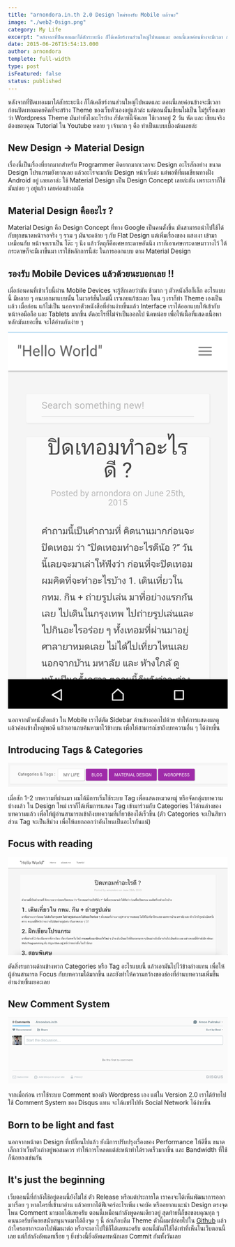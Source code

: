 ```yaml
---
title: "arnondora.in.th 2.0 Design ใหม่รองรับ Mobile แล้วนะ"
image: "./web2-0sign.png"
category: My Life
excerpt: "หลังจากที่ปิดเทอมมาได้สักระยะนึง ก็ได้เคลียร์งานส่วนใหญ่ไปหมดและ ตอนนี้เลยค่อนข้างจะมีเวลา ก่อนปิดเทอมเคยคิดที่จะสร้าง Theme ของเว็บตัวเองอยู่แล้วล่ะ แต่ตอนนั้นเขียนไม่เป็น ไม่รู้เรื่องเลยว่า Wordpress Theme มันทำยังไงอะไรบ้าง สัปดาห์นี้จัดเลย ใช้..."
date: 2015-06-26T15:54:13.000
author: arnondora
templete: full-width
type: post
isFeatured: false
status: published
---
```


หลังจากที่ปิดเทอมมาได้สักระยะนึง ก็ได้เคลียร์งานส่วนใหญ่ไปหมดและ ตอนนี้เลยค่อนข้างจะมีเวลา ก่อนปิดเทอมเคยคิดที่จะสร้าง Theme ของเว็บตัวเองอยู่แล้วล่ะ แต่ตอนนั้นเขียนไม่เป็น ไม่รู้เรื่องเลยว่า Wordpress Theme มันทำยังไงอะไรบ้าง สัปดาห์นี้จัดเลย ใช้เวลาอยู่ 2 วัน หัด และ เขียนจริง ต้องขอบคุณ Tutorial ใน Youtube หลาย ๆ เจ้ามาก ๆ คือ ทำเป็นแบบเบื้องต้นเลยล่ะ

## New Design -> Material Design
เรื่องนี้เป็นเรื่องที่ยากมากสำหรับ Programmer คิดยากมากเวลาจะ Design อะไรสักอย่าง ขนาด Design โปรแกรมยังยากเลย แล้วอะไรจะมากับ Design หน้าเว็บล่ะ แต่พอทีที่ผมเขียนทางฝั่ง Android อยู่ เลยเอาล่ะ ใช้ Material Design เป็น Design Concept เลยล่ะกัน เพราะเราก็ใช้มันบ่อย ๆ อยู่แล้ว เลยค่อนข้างถนัด

## Material Design คืออะไร ?
Material Design คือ Design Concept ที่ทาง Google เป็นคนตั้งขึ้น มันสามารถนำไปใช้ได้กับทุกขนาดหน้าจอจริง ๆ รวม ๆ มันจะคล้าย ๆ กับ Flat Design แต่เพิ่มเรื่องของ แสงเงา เข้ามาเหมือนกับ หน้าจอเราเป็น โต๊ะ ๆ นึง แล้ววัตถุก็คือเศษกระดาษอันนึง เราก็เอาเศษกระดาษมาวางไว้ ใต้กระดาษก็จะมีเงาขึ้นมา เราใช้หลักการนี้ล่ะ ในการออกแบบ ตาม Material Design

## รองรับ Mobile Devices แล้วด้วยนะบอกเลย !!
เมื่อก่อนคนที่เข้าเว็บนี้ผ่าน Mobile Devices จะรู้สึกเลยว่ามัน ช้ามาก ๆ ตัวหนังสือก็เล็ก อะไรแบบนี้ มีหลาย ๆ คนบอกมาแบบนั้น ในเวอร์ชั่นใหม่นี้ เราเลยแก้ซะเลย ไหน ๆ เราก็ทำ Theme เองเป็นแล้ว เมื่อก่อน แก้ไม่เป็น นอกจากตัวหนังสือที่อ่านง่ายขึ้นแล้ว Interface เราได้ออกแบบให้เข้ากับหน้าจอมือถือ และ Tablets มากขึ้น ตัดอะไรที่ไม่จำเป็นออกไป นิดหน่อย เพื่อให้เนื้อที่แสดงเนื้อหาหลักมันเยอะขึ้น จะได้อ่านกันง่าย ๆ

![web2-0-phone](./web2-0-phone.png)

นอกจากตัวหนังสือแล้ว ใน Mobile เราได้ตัด Sidebar ด้านข้างออกไปด้วย ทำให้การแสดงผลดูแล้วค่อนข้างใหญ่พอดี แล้วเอาแถบค้นหามาไว้ข้างบน เพื่อให้สามารถเ้ขาถึงบทความอื่น ๆ ได้ง่ายขึ้น

## Introducing Tags & Categories

![web2-0-tag](./web2-0-tag.png)

เมื่อสัก 1-2 บทความที่ผ่านมา ผมได้มีการเริ่มใช้ระบบ Tag เพื่อแสดงหมวดหมู่ หรือจัดกลุ่มบทความบ้างแล้ว ใน Design ใหม่ เราก็ได้เพิ่มการแสดง Tag เข้ามาร่วมกับ Categories ไว้ด้านล่างของบทความแล้ว เพื่อให้ผู้อ่านสามารถเข้าถึงบทความที่เกี่ยวข้องได้เร็วขึ้น (ตัว Categories จะเป็นสีขาว ส่วน Tag จะเป็นสีม่วง เพื่อให้แยกออกว่าอันไหนเป็นอะไรกันแน่)

## Focus with reading
![web2-0-focus](./web2-0-focus.png)

ตัดสิ่งรบกวนด้านข้างพวก Categories หรือ Tag อะไรแบบนี้ แล้วเอามันไปไว้ข้างล่างแทน เพื่อให้ผู้อ่านสามารถ Focus กับบทความได้มากขึ้น และยังทำให้ความกว้างของช่องที่อ่านบทความเพิ่มขึ้น อ่านง่ายขึ้นเยอะเลย

## New Comment System
![web2-0-comment](./web2-0-comment.png)

จากเมื่อก่อน เราใช้ระบบ Comment ของตัว Wordpress เอง แต่ใน Version 2.0 เราได้ย้ายไปใช้ Comment System ของ Disqus แทน จะได้แชร์ไปยัง Social Network ได้ง่ายขึ้น

## Born to be light and fast
นอกจากหน้าตา Design ที่เปลี่ยนไปแล้ว ยังมีการปรับปรุงเรื่องของ Performance ให้ดีขึ้น ขนาดเล็กกว่าเว็บตัวเก่าอยู่พอสมควร ทำให้การโหลดแต่ล่ะหน้าทำได้รวดเร็วมากขึ้น และ Bandwidth ที่ใช้ก็น้อยลงเช่นกัน

## It's just the beginning
เว็บตอนนี้ที่กำลังใช้อยู่ตอนนี้ยังไม่ใช่ ตัว Release หรือแต่ประการใด เราคงจะได้เห็นพัฒนาการออกมาเรื่อย ๆ หากใครที่เข้ามาอ่าน แล้วอยากได้ฟีเจอร์อะไรเพิ่ม เจอบัค หรืออยากแนะนำ Design ตรงจุดไหน Comment มาบอกได้เลยครับ ตอนนี้เหมือนกำลังพูดคนเดียวอยู่
สุดท้ายนี้ก็ขอขอบคุณทุก ๆ คนนะครับที่คอยสนับสนุนจนมาได้ถึงจุด ๆ นี้ อ่อเกือบลืม Theme ตัวนี้ผมปล่อยไปใน [Github][4] แล้วถ้าใครอยากจะเอาไปพัฒนาต่อ หรือจะเอาไปใช้ก็ได้เลยนะครับ ตอนนี้มันก็ใช้ได้เท่าที่เห็นในเว็บตอนนี้เลย แต่ก็กำลังอัพเดทเรื่อย ๆ ยิ่งช่วงนี้ยิ่งอัพเดทหนักเลย Commit กันทั้งวันเลย

[4]: https://github.com/arnondora/wordpress-paper-theme
